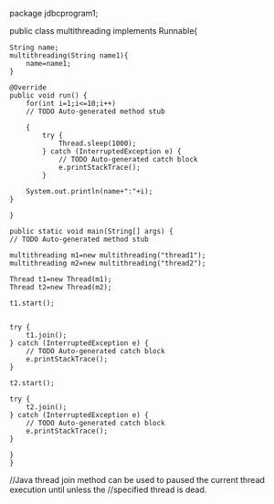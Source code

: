 package jdbcprogram1;

public class multithreading implements Runnable{
	
	String name;
	multithreading(String name1){
		name=name1;
	}
	
	@Override
	public void run() {
		for(int i=1;i<=10;i++)
		// TODO Auto-generated method stub
			
		{		
			try {
				Thread.sleep(1000);
			} catch (InterruptedException e) {
				// TODO Auto-generated catch block
				e.printStackTrace();
			}
		
		System.out.println(name+":"+i);
	}
		
	}

	public static void main(String[] args) {
	// TODO Auto-generated method stub

	multithreading m1=new multithreading("thread1");
	multithreading m2=new multithreading("thread2");
	
	Thread t1=new Thread(m1);
	Thread t2=new Thread(m2);
	
	t1.start();
	
	
	try {
		t1.join();
	} catch (InterruptedException e) {
		// TODO Auto-generated catch block
		e.printStackTrace();
	}
		
	t2.start();
	
	try {
		t2.join();
	} catch (InterruptedException e) {
		// TODO Auto-generated catch block
		e.printStackTrace();
	}
	
	}
	}

//Java thread join method can be used to paused the current thread execution until unless the 
//specified thread is dead.
